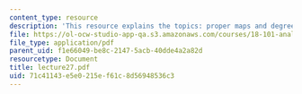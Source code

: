 ```yaml
---
content_type: resource
description: 'This resource explains the topics: proper maps and degree.'
file: https://ol-ocw-studio-app-qa.s3.amazonaws.com/courses/18-101-analysis-ii-fall-2005/71c41143e5e0215ef61c8d56948536c3_lecture27.pdf
file_type: application/pdf
parent_uid: f1e66049-be8c-2147-5acb-40dde4a2a82d
resourcetype: Document
title: lecture27.pdf
uid: 71c41143-e5e0-215e-f61c-8d56948536c3
---
```

